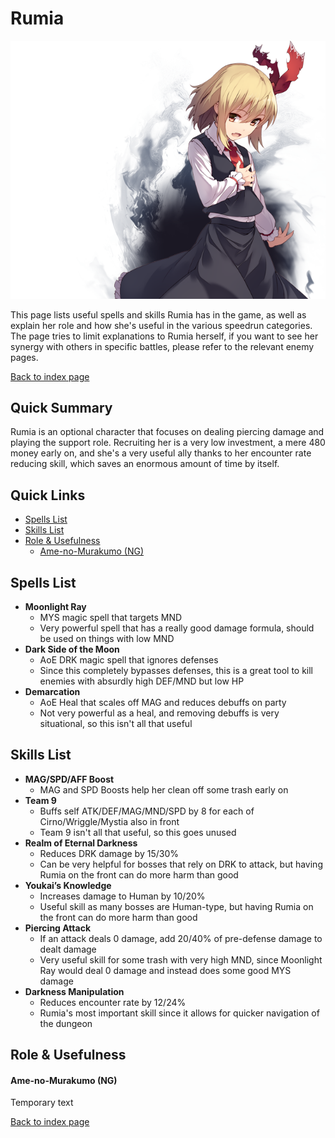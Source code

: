 # Rumia

![](img/rumia.png)

This page lists useful spells and skills Rumia has in the game, as well as explain her role and how she's useful in the various speedrun categories. The page tries to limit explanations to Rumia herself, if you want to see her synergy with others in specific battles, please refer to the relevant enemy pages.

[Back to index page](../index.md)

## Quick Summary

Rumia is an optional character that focuses on dealing piercing damage and playing the support role. Recruiting her is a very low investment, a mere 480 money early on, and she's a very useful ally thanks to her encounter rate reducing skill, which saves an enormous amount of time by itself.

## Quick Links
* [Spells List](#spells)
* [Skills List](#skills)
* [Role & Usefulness](#useful)
	* [Ame-no-Murakumo (NG)](#ng-murakumo)

## <a id="spells"></a>Spells List

* **Moonlight Ray**
	* MYS magic spell that targets MND
	* Very powerful spell that has a really good damage formula, should be used on things with low MND
* **Dark Side of the Moon**
	* AoE DRK magic spell that ignores defenses
	* Since this completely bypasses defenses, this is a great tool to kill enemies with absurdly high DEF/MND but low HP
* **Demarcation**
	* AoE Heal that scales off MAG and reduces debuffs on party
	* Not very powerful as a heal, and removing debuffs is very situational, so this isn't all that useful

## <a id="skills"></a>Skills List

* **MAG/SPD/AFF Boost**
	* MAG and SPD Boosts help her clean off some trash early on
* **Team 9**
	* Buffs self ATK/DEF/MAG/MND/SPD by 8 for each of Cirno/Wriggle/Mystia also in front
	* Team 9 isn't all that useful, so this goes unused
* **Realm of Eternal Darkness**
	* Reduces DRK damage by 15/30%
	* Can be very helpful for bosses that rely on DRK to attack, but having Rumia on the front can do more harm than good
* **Youkai’s Knowledge**
	* Increases damage to Human by 10/20%
	* Useful skill as many bosses are Human-type, but having Rumia on the front can do more harm than good
* **Piercing Attack**
	* If an attack deals 0 damage, add 20/40% of pre-defense damage to dealt damage
	* Very useful skill for some trash with very high MND, since Moonlight Ray would deal 0 damage and instead does some good MYS damage
* **Darkness Manipulation**
	* Reduces encounter rate by 12/24%
	* Rumia's most important skill since it allows for quicker navigation of the dungeon

## <a id="useful"></a>Role & Usefulness

#### <a id="ng-murakumo"></a>Ame-no-Murakumo (NG)

Temporary text

[Back to index page](../index.md)
